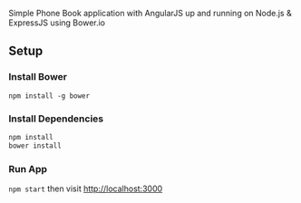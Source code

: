 Simple Phone Book application with AngularJS up and running on Node.js & ExpressJS using Bower.io

## Setup

### Install Bower
`npm install -g bower`

### Install Dependencies

```bash
npm install
bower install
```

### Run App

`npm start` then visit <http://localhost:3000>
